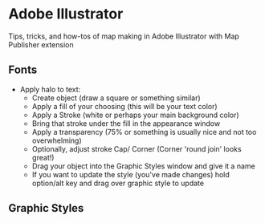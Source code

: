 # Adobe Illustrator 

Tips, tricks, and how-tos of map making in Adobe Illustrator with Map Publisher extension 

## Fonts

- Apply halo to text:
	- Create object (draw a square or something similar)
	- Apply a fill of your choosing (this will be your text color)
	- Apply a Stroke (white or perhaps your main background color)
	- Bring that stroke under the fill in the appearance window 
	- Apply a transparency (75% or something is usually nice and not too overwhelming)
	- Optionally, adjust stroke Cap/ Corner (Corner 'round join' looks great!)
	- Drag your object into the Graphic Styles window and give it a name 
	- If you want to update the style (you've made changes) hold option/alt key and drag over graphic style to update


## Graphic Styles 

